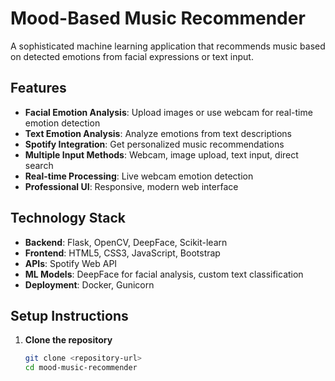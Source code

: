 # Mood-Based Music Recommender

A sophisticated machine learning application that recommends music based on detected emotions from facial expressions or text input.

## Features

- **Facial Emotion Analysis**: Upload images or use webcam for real-time emotion detection
- **Text Emotion Analysis**: Analyze emotions from text descriptions
- **Spotify Integration**: Get personalized music recommendations
- **Multiple Input Methods**: Webcam, image upload, text input, direct search
- **Real-time Processing**: Live webcam emotion detection
- **Professional UI**: Responsive, modern web interface

## Technology Stack

- **Backend**: Flask, OpenCV, DeepFace, Scikit-learn
- **Frontend**: HTML5, CSS3, JavaScript, Bootstrap
- **APIs**: Spotify Web API
- **ML Models**: DeepFace for facial analysis, custom text classification
- **Deployment**: Docker, Gunicorn

## Setup Instructions

1. **Clone the repository**
   ```bash
   git clone <repository-url>
   cd mood-music-recommender
